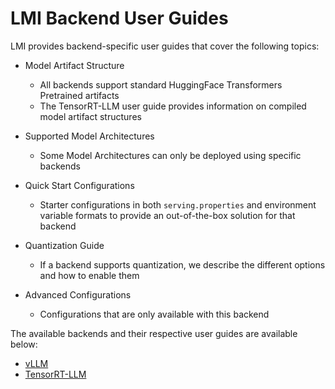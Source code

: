 # LMI Backend User Guides

LMI provides backend-specific user guides that cover the following topics:

* Model Artifact Structure

  * All backends support standard HuggingFace Transformers Pretrained artifacts
  * The TensorRT-LLM user guide provides information on compiled model artifact structures

* Supported Model Architectures

  * Some Model Architectures can only be deployed using specific backends

* Quick Start Configurations

  * Starter configurations in both `serving.properties` and environment variable formats to provide an out-of-the-box solution for that backend 

* Quantization Guide

  * If a backend supports quantization, we describe the different options and how to enable them

* Advanced Configurations

  * Configurations that are only available with this backend 

The available backends and their respective user guides are available below:

* [vLLM](vllm_user_guide.md)
* [TensorRT-LLM](trt_llm_user_guide.md)

